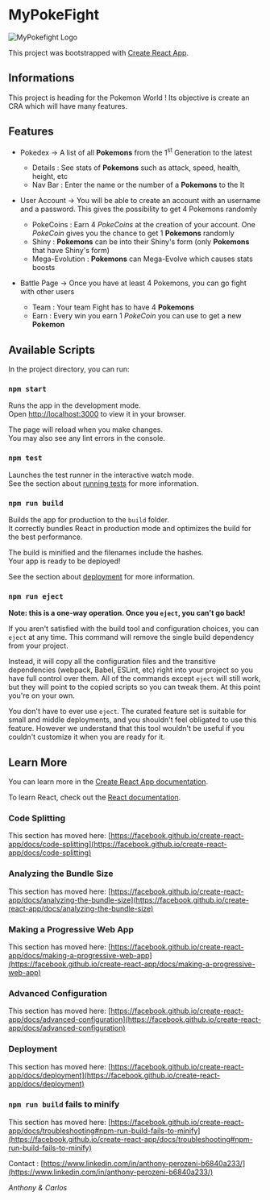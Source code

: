 # MyPokeFight
![MyPokefight Logo](https://github.com/Anthonyp7/PokeAPI/assets/94532574/0b172010-1d71-41bf-9da3-aada30849cb6)



This project was bootstrapped with [Create React App](https://github.com/facebook/create-react-app).

## Informations

This project is heading for the Pokemon World ! Its objective is create an CRA which will have many features.

## Features

- Pokedex → A list of all **Pokemons** from the 1<sup>st</sup> Generation to the latest
  - Details : See stats of **Pokemons** such as attack, speed, health, height, etc
  - Nav Bar : Enter the name or the number of a **Pokemons** to the It

- User Account → You will be able to create an account with an username and a password. This gives the possibility to get 4 Pokemons randomly
  - PokeCoins : Earn 4 _PokeCoins_ at the creation of your account. One _PokeCoin_ gives you the chance to get 1 **Pokemons** randomly
  - Shiny : **Pokemons** can be into their Shiny's form (only **Pokemons** that have Shiny's form)
  - Mega-Evolution : **Pokemons** can Mega-Evolve which causes stats boosts
- Battle Page → Once you have at least 4 Pokemons, you can go fight with other users
  - Team : Your team Fight has to have 4 **Pokemons**
  - Earn : Every win you earn 1 _PokeCoin_ you can use to get a new **Pokemon**


## Available Scripts

In the project directory, you can run:

### `npm start`

Runs the app in the development mode.\
Open [http://localhost:3000](http://localhost:3000) to view it in your browser.

The page will reload when you make changes.\
You may also see any lint errors in the console.

### `npm test`

Launches the test runner in the interactive watch mode.\
See the section about [running tests](https://facebook.github.io/create-react-app/docs/running-tests) for more information.

### `npm run build`

Builds the app for production to the `build` folder.\
It correctly bundles React in production mode and optimizes the build for the best performance.

The build is minified and the filenames include the hashes.\
Your app is ready to be deployed!

See the section about [deployment](https://facebook.github.io/create-react-app/docs/deployment) for more information.

### `npm run eject`

**Note: this is a one-way operation. Once you `eject`, you can't go back!**

If you aren't satisfied with the build tool and configuration choices, you can `eject` at any time. This command will remove the single build dependency from your project.

Instead, it will copy all the configuration files and the transitive dependencies (webpack, Babel, ESLint, etc) right into your project so you have full control over them. All of the commands except `eject` will still work, but they will point to the copied scripts so you can tweak them. At this point you're on your own.

You don't have to ever use `eject`. The curated feature set is suitable for small and middle deployments, and you shouldn't feel obligated to use this feature. However we understand that this tool wouldn't be useful if you couldn't customize it when you are ready for it.

## Learn More

You can learn more in the [Create React App documentation](https://facebook.github.io/create-react-app/docs/getting-started).

To learn React, check out the [React documentation](https://reactjs.org/).

### Code Splitting

This section has moved here: [https://facebook.github.io/create-react-app/docs/code-splitting](https://facebook.github.io/create-react-app/docs/code-splitting)

### Analyzing the Bundle Size

This section has moved here: [https://facebook.github.io/create-react-app/docs/analyzing-the-bundle-size](https://facebook.github.io/create-react-app/docs/analyzing-the-bundle-size)

### Making a Progressive Web App

This section has moved here: [https://facebook.github.io/create-react-app/docs/making-a-progressive-web-app](https://facebook.github.io/create-react-app/docs/making-a-progressive-web-app)

### Advanced Configuration

This section has moved here: [https://facebook.github.io/create-react-app/docs/advanced-configuration](https://facebook.github.io/create-react-app/docs/advanced-configuration)

### Deployment

This section has moved here: [https://facebook.github.io/create-react-app/docs/deployment](https://facebook.github.io/create-react-app/docs/deployment)

### `npm run build` fails to minify

This section has moved here: [https://facebook.github.io/create-react-app/docs/troubleshooting#npm-run-build-fails-to-minify](https://facebook.github.io/create-react-app/docs/troubleshooting#npm-run-build-fails-to-minify)



Contact :
[https://www.linkedin.com/in/anthony-perozeni-b6840a233/](https://www.linkedin.com/in/anthony-perozeni-b6840a233/)


_Anthony & Carlos_

